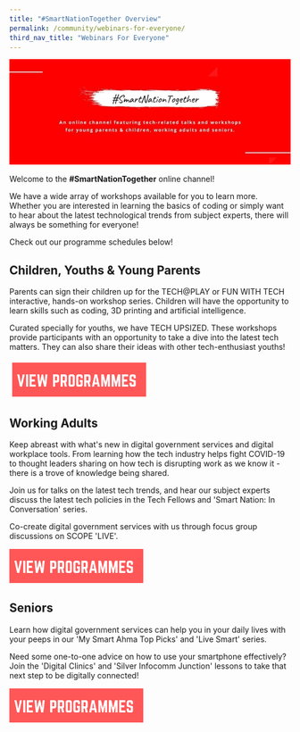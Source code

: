 ```yaml
---
title: "#SmartNationTogether Overview"
permalink: /community/webinars-for-everyone/
third_nav_title: "Webinars For Everyone"
---
```

<style>
  .img-container {
    text-align: center;
    display: block;
  
  a {
    display: flex;
    justify-content: center;
    align-items: center;
    border-radius:50%;
    width: 250px; height: 72px;
  }
}
</style>

![#SmartNationTogether - the online channel for all our tech related talks](/images/community/snt-page-header.jpg "SmartNationTogether")

Welcome to the **#SmartNationTogether** online channel! 

We have a wide array of workshops available for you to learn more. Whether you are interested in learning the basics of coding or simply want to hear about the latest technological trends from subject experts, there will always be something for everyone! 

Check out our programme schedules below!

## **Children, Youths & Young Parents**
Parents can sign their children up for the TECH@PLAY or FUN WITH TECH interactive, hands-on workshop series. Children will have the opportunity to learn skills such as coding, 3D printing and artificial intelligence.

Curated specially for youths, we have TECH UPSIZED. These workshops provide participants with an opportunity to take a dive into the latest tech matters. They can also share their ideas with other tech-enthusiast youths!

<div class="img-container"><a href="https://www.smartnation.gov.sg/community/webinars-for-everyone/young-parents-children" target="_blank"><img src="/images/community/View-Program-button.png" style="width:240px;height:62px"></a></div>
 
## **Working Adults**

Keep abreast with what's new in digital government services and digital workplace tools. From learning how the tech industry helps fight COVID-19 to thought leaders sharing on how tech is disrupting work as we know it - there is a trove of knowledge being shared.

Join us for talks on the latest tech trends, and hear our subject experts discuss the latest tech policies in the Tech Fellows and 'Smart Nation: In Conversation' series.

Co-create digital government services with us through focus group discussions on SCOPE 'LIVE'.

<a href="https://www.smartnation.gov.sg/community/webinars-for-everyone/working-adults" target="_blank"><img src="/images/community/View-Program-button.png" style="width:240px;height:62px"></a>

## **Seniors**
Learn how digital government services can help you in your daily lives with your peeps in our 'My Smart Ahma Top Picks' and 'Live Smart' series.

Need some one-to-one advice on how to use your smartphone effectively? Join the 'Digital Clinics' and 'Silver Infocomm Junction' lessons to take that next step to be digitally connected!

<a href="https://www.smartnation.gov.sg/community/webinars-for-everyone/seniors" target="_blank"><img src="/images/community/View-Program-button.png" style="width:240px;height:62px"></a>
